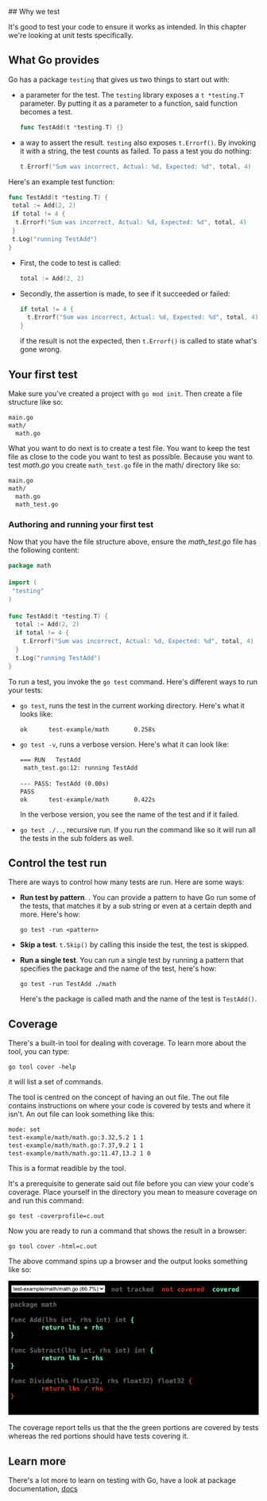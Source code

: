 ## Why we test

It's good to test your code to ensure it works as intended. In this chapter we're looking at unit tests specifically. 

## What Go provides

Go has a package `testing` that gives us two things to start out with:

- a parameter for the test. The `testing` library exposes a `t *testing.T` parameter. By putting it as a parameter to a function, said function becomes a test.

   ```go
   func TestAdd(t *testing.T) {}
   ```

- a way to assert the result. `testing` also exposes `t.Errorf()`. By invoking it with a string, the test counts as failed. To pass a test you do nothing:

   ```go
   t.Errorf("Sum was incorrect, Actual: %d, Expected: %d", total, 4)
   ```

Here's an example test function:

```go
func TestAdd(t *testing.T) {
 total := Add(2, 2)
 if total != 4 {
  t.Errorf("Sum was incorrect, Actual: %d, Expected: %d", total, 4)
 }
 t.Log("running TestAdd")
}
```

- First, the code to test is called:

   ```go
   total := Add(2, 2)
   ```

- Secondly, the assertion is made, to see if it succeeded or failed:

   ```go
   if total != 4 {
     t.Errorf("Sum was incorrect, Actual: %d, Expected: %d", total, 4)
   }
   ```

   if the result is not the expected, then `t.Errorf()` is called to state what's gone wrong.

## Your first test

Make sure you've created a project with `go mod init`. Then create a file structure like so:

```output
main.go
math/
  math.go
```

What you want to do next is to create a test file. You want to keep the test file as close to the code you want to test as possible. Because you want to test *math.go* you create `math_test.go` file in the math/ directory like so:

```output
main.go
math/
  math.go
  math_test.go
```

### Authoring and running your first test

Now that you have the file structure above, ensure the *math_test.go* file has the following content:

```go
package math

import (
 "testing"
)

func TestAdd(t *testing.T) {
  total := Add(2, 2)
  if total != 4 {
    t.Errorf("Sum was incorrect, Actual: %d, Expected: %d", total, 4)
  }
  t.Log("running TestAdd")
}
```

To run a test, you invoke the `go test` command. Here's different ways to run your tests:

- `go test`, runs the test in the current working directory. Here's what it looks like:

   ```output
   ok      test-example/math       0.258s
   ```

- `go test -v`, runs a verbose version. Here's what it can look like:

   ```output
   === RUN   TestAdd
    math_test.go:12: running TestAdd

   --- PASS: TestAdd (0.00s)
   PASS
   ok      test-example/math       0.422s
   ```

   In the verbose version, you see the name of the test and if it failed.

- `go test ./..`, recursive run. If you run the command like so it will run all the tests in the sub folders as well. 

## Control the test run

There are ways to control how many tests are run. Here are some ways:

  - **Run test by pattern**. . You can provide a pattern to have Go run some of the tests, that matches it by a sub string or even at a certain depth and more. Here's how:
  
    ```console
    go test -run <pattern>
    ```

  - **Skip a test**. `t.Skip()` by calling this inside the test, the test is skipped.
- **Run a single test**. You can run a single test by running a pattern that specifies the package and the name of the test, here's how:

   ```console
   go test -run TestAdd ./math
   ``` 

   Here's the package is called math and the name of the test is `TestAdd()`.

## Coverage

There's a built-in tool for dealing with coverage. To learn more about the tool, you can type:

```console
go tool cover -help
```

it will list a set of commands.

The tool is centred on the concept of having an out file. The out file contains instructions on where your code is covered by tests and where it isn't. An out file can look something like this:

```output
mode: set
test-example/math/math.go:3.32,5.2 1 1
test-example/math/math.go:7.37,9.2 1 1
test-example/math/math.go:11.47,13.2 1 0
```

This is a format readible by the tool.

It's a prerequisite to generate said out file before you can view your code's coverage. Place yourself in the directory you mean to measure coverage on and run this command:

```console
go test -coverprofile=c.out
```

Now you are ready to run a command that shows the result in a browser:

```console
go tool cover -html=c.out
```

The above command spins up a browser and the output looks something like so:

![coverage](coverage.png)

The coverage report tells us that the the green portions are covered by tests whereas the red portions should have tests covering it.

## Learn more 

There's a lot more to learn on testing with Go, have a look at package documentation, [docs](https://pkg.go.dev/testing)
